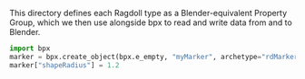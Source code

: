 This directory defines each Ragdoll type as a Blender-equivalent Property Group, which we then use alongside bpx to read and write data from and to Blender.

```py
import bpx
marker = bpx.create_object(bpx.e_empty, "myMarker", archetype="rdMarker")
marker["shapeRadius"] = 1.2
```
